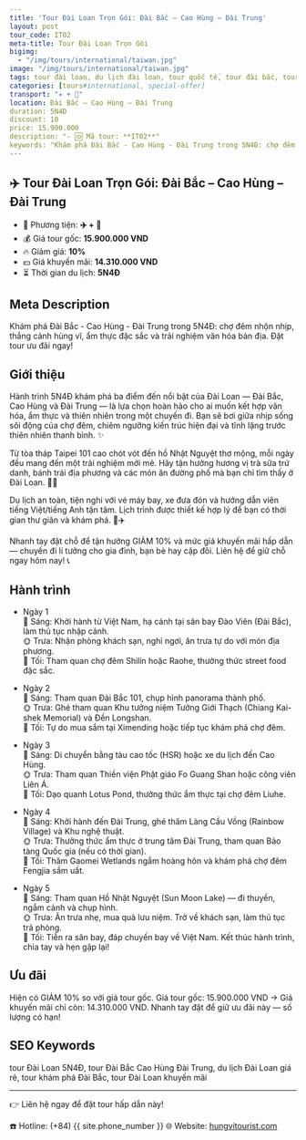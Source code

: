 ```yaml
---
title: 'Tour Đài Loan Trọn Gói: Đài Bắc – Cao Hùng – Đài Trung'
layout: post
tour_code: IT02
meta-title: Tour Đài Loan Trọn Gói
bigimg:
  - "/img/tours/international/taiwan.jpg"
image: "/img/tours/international/taiwan.jpg"
tags: tour đài loan, du lịch đài loan, tour quốc tế, tour đài bắc, tour cao hùng, tour đài trung
categories: [tours#international, special-offer]
transport: "✈️ + 🚌"
location: Đài Bắc – Cao Hùng – Đài Trung
duration: 5N4Đ
discount: 10
price: 15.900.000
description: "- 🆔 Mã tour: **IT02**"
keywords: "Khám phá Đài Bắc - Cao Hùng - Đài Trung trong 5N4Đ: chợ đêm nhộn nhịp, thắng cảnh hùng vĩ, ẩm thực đặc sắc và trải nghiệm văn hóa bản địa. Đặt tour ưu đãi ngay!"
---
```


## ✈️ Tour Đài Loan Trọn Gói: Đài Bắc – Cao Hùng – Đài Trung



- 🚗 Phương tiện: **✈️ + 🚌**
- 💰 Giá tour gốc: **15.900.000 VND**
- 🔥 Giảm giá: **10%**
- 💵 Giá khuyến mãi: **14.310.000 VND**
- ⏳ Thời gian du lịch: **5N4Đ**

## Meta Description
Khám phá Đài Bắc - Cao Hùng - Đài Trung trong 5N4Đ: chợ đêm nhộn nhịp, thắng cảnh hùng vĩ, ẩm thực đặc sắc và trải nghiệm văn hóa bản địa. Đặt tour ưu đãi ngay!

## Giới thiệu
Hành trình 5N4Đ khám phá ba điểm đến nổi bật của Đài Loan — Đài Bắc, Cao Hùng và Đài Trung — là lựa chọn hoàn hảo cho ai muốn kết hợp văn hóa, ẩm thực và thiên nhiên trong một chuyến đi. Bạn sẽ bơi giữa nhịp sống sôi động của chợ đêm, chiêm ngưỡng kiến trúc hiện đại và tĩnh lặng trước thiên nhiên thanh bình. ✨

Từ tòa tháp Taipei 101 cao chót vót đến hồ Nhật Nguyệt thơ mộng, mỗi ngày đều mang đến một trải nghiệm mới mẻ. Hãy tận hưởng hương vị trà sữa trứ danh, bánh trái địa phương và các món ăn đường phố mà bạn chỉ tìm thấy ở Đài Loan. 🍜🧋

Du lịch an toàn, tiện nghi với vé máy bay, xe đưa đón và hướng dẫn viên tiếng Việt/tiếng Anh tận tâm. Lịch trình được thiết kế hợp lý để bạn có thời gian thư giãn và khám phá. 🚌✈️

Nhanh tay đặt chỗ để tận hưởng GIẢM 10% và mức giá khuyến mãi hấp dẫn — chuyến đi lí tưởng cho gia đình, bạn bè hay cặp đôi. Liên hệ để giữ chỗ ngay hôm nay! 📞

## Hành trình
- Ngày 1  
  🌅 Sáng: Khởi hành từ Việt Nam, hạ cánh tại sân bay Đào Viên (Đài Bắc), làm thủ tục nhập cảnh.  
  🌞 Trưa: Nhận phòng khách sạn, nghỉ ngơi, ăn trưa tự do với món địa phương.  
  🌙 Tối: Tham quan chợ đêm Shilin hoặc Raohe, thưởng thức street food đặc sắc.

- Ngày 2  
  🌅 Sáng: Tham quan Đài Bắc 101, chụp hình panorama thành phố.  
  🌞 Trưa: Ghé tham quan Khu tưởng niệm Tưởng Giới Thạch (Chiang Kai-shek Memorial) và Đền Longshan.  
  🌙 Tối: Tự do mua sắm tại Ximending hoặc tiếp tục khám phá chợ đêm.

- Ngày 3  
  🌅 Sáng: Di chuyển bằng tàu cao tốc (HSR) hoặc xe du lịch đến Cao Hùng.  
  🌞 Trưa: Tham quan Thiền viện Phật giáo Fo Guang Shan hoặc công viên Liên Á.  
  🌙 Tối: Dạo quanh Lotus Pond, thưởng thức ẩm thực tại chợ đêm Liuhe.

- Ngày 4  
  🌅 Sáng: Khởi hành đến Đài Trung, ghé thăm Làng Cầu Vồng (Rainbow Village) và Khu nghệ thuật.  
  🌞 Trưa: Thưởng thức ẩm thực ở trung tâm Đài Trung, tham quan Bảo tàng Quốc gia (nếu có thời gian).  
  🌙 Tối: Thăm Gaomei Wetlands ngắm hoàng hôn và khám phá chợ đêm Fengjia sầm uất.

- Ngày 5  
  🌅 Sáng: Tham quan Hồ Nhật Nguyệt (Sun Moon Lake) — đi thuyền, ngắm cảnh và chụp hình.  
  🌞 Trưa: Ăn trưa nhẹ, mua quà lưu niệm. Trở về khách sạn, làm thủ tục trả phòng.  
  🌙 Tối: Tiễn ra sân bay, đáp chuyến bay về Việt Nam. Kết thúc hành trình, chia tay và hẹn gặp lại!

## Ưu đãi
Hiện có GIẢM 10% so với giá tour gốc. Giá tour gốc: 15.900.000 VND → Giá khuyến mãi chỉ còn: 14.310.000 VND. Nhanh tay đặt để giữ ưu đãi này — số lượng có hạn!

## SEO Keywords
tour Đài Loan 5N4Đ, tour Đài Bắc Cao Hùng Đài Trung, du lịch Đài Loan giá rẻ, tour khám phá Đài Bắc, tour Đài Loan khuyến mãi

---

👉 Liên hệ ngay để đặt tour hấp dẫn này!

☎️ Hotline: (+84) {{ site.phone_number }}
🌐 Website: [hungvitourist.com](https://hungvitourist.com)

